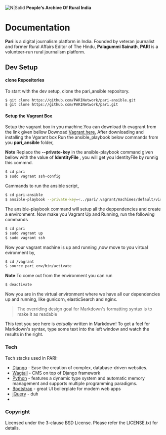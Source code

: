 ![N|Solid](https://ruralindiaonline.org/static/img/logo.png)    **People's Archive Of Rural India**
# Documentation
**Pari** is a digital journalism platform in India. Founded by veteran journalist and former Rural Affairs Editor of The Hindu, **Palagummi Sainath**, **PARI** is a volunteer-run rural journalism platform.

## Dev Setup

#### clone Repositories
To start with the dev setup, clone the pari_ansible repository.
```sh
$ git clone https://github.com/PARINetwork/pari-ansible.git
$ git clone https://github.com/PARINetwork/pari.git
```
#### Setup the Vagrant Box
Setup the vagrant box in you machine.You can download th evagrant from the link given bellow
Downoad  [Vagrant here.](https://releases.hashicorp.com/vagrant/1.9.1/vagrant_1.9.1.dmg) 
After downloading and installing the Vgarant box Run the ansible_playbook below commands from you **pari_ansible** folder,

**Note**
    Replace the **--private-key** in the ansible-playbook command given bellow with the value of **IdentityFile** , you will get you         IdentityFile by runnig this commnd.
    
```sh 
$ cd pari
$ sudo vagrant ssh-config
```
Cammands to run the ansible script,
```sh
$ cd pari-ansible
$ ansible-playbook --private-key=<../pari/.vagrant/machines/default/virtualbox/private_key> -l vagrant -u vagrant -i hosts.yml site.yml
```
The ansible-playbook command will setup all the deppendencies and create a environment.
Now make you Vagrant Up and Running, run the following commands
```sh 
$ cd pari
$ sudo vagrant up
$ sudo vagrant ssh
```
Now your vagrant machine is up and running ,now move to you virtual evironment by,
```sh 
$ cd /vagrant
$ source pari_env/bin/activate
```
**Note**
To come out from the environment you can run 
```sh
$ deactivate
```
Now you are in the virtual environment where we have all our dependencies up and running, like gunicorn, elasticSearch and nginx.







> The overriding design goal for Markdown's
> formatting syntax is to make it as readable

This text you see here is *actually* written in Markdown! To get a feel for Markdown's syntax, type some text into the left window and watch the results in the right.

### Tech

Tech stacks used in PARI:

* [Django](https://www.djangoproject.com/) - Ease the creation of complex, database-driven websites.
* [Wagtail]() - CMS on top of Django framework
* [Python]() - features a dynamic type system and automatic memory management and supports multiple programming paradigms.
* [Bootstrap]() - great UI boilerplate for modern web apps
* [jQuery]() - duh
* 
### Copyright

Licensed under the 3-clause BSD License. Please refer the LICENSE.txt for details.
